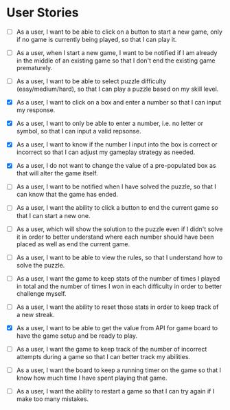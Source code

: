 # User Stories

- [ ] As a user, I want to be able to click on a button to start a new game, only if no game is currently being played, so that I can play it.

- [ ] As a user, when I start a new game, I want to be notified if I am already in the middle of an existing game so that I don't end the existing game prematurely.

- [ ] As a user, I want to be able to select puzzle difficulty (easy/medium/hard), so that I can play a puzzle based on my skill level.

- [x] As a user, I want to click on a box and enter a number so that I can input my response.

- [x] As a user, I want to only be able to enter a number, i.e. no letter or symbol, so that I can input a valid repsonse.

- [x] As a user, I want to know if the number I input into the box is correct or incorrect so that I can adjust my gameplay strategy as needed.

- [x] As a user, I do not want to change the value of a pre-populated box as that will alter the game itself.

- [ ] As a user, I want to be notified when I have solved the puzzle, so that I can know that the game has ended.

- [ ] As a user, I want the ability to click a button to end the current game so that I can start a new one.

- [ ] As a user, which will show the solution to the puzzle even if I didn't solve it in order to better understand where each number should have been placed as well as end the current game.

- [ ] As a user, I want to be able to view the rules, so that I understand how to solve the puzzle.

- [ ] As a user, I want the game to keep stats of the number of times I played in total and the number of times I won in each difficulty in order to better challenge myself.

- [ ] As a user, I want the ability to reset those stats in order to keep track of a new streak.

- [x] As a user, I want to be able to get the value from API for game board to have the game setup and be ready to play.

- [ ] As a user, I want the game to keep track of the number of incorrect attempts during a game so that I can better track my abilities.

- [ ] As a user, I want the board to keep a running timer on the game so that I know how much time I have spent playing that game.

- [ ] As a user, I want the ability to restart a game so that I can try again if I make too many mistakes.
